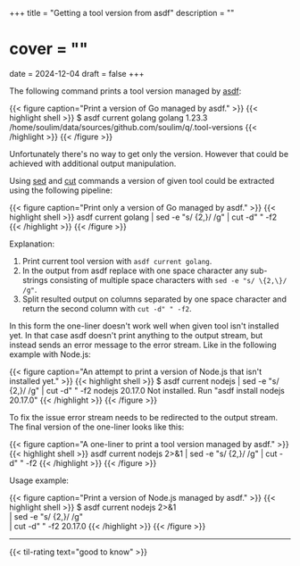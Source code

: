 +++
title = "Getting a tool version from asdf"
description = ""
# cover = ""
date = 2024-12-04
draft = false
+++

The following command prints a tool version managed by [asdf][1]:

{{< figure caption="Print a version of Go managed by asdf." >}}
  {{< highlight shell >}}
  $ asdf current golang
  golang          1.23.3          /home/soulim/data/sources/github.com/soulim/q/.tool-versions
  {{< /highlight >}}
{{< /figure >}}

Unfortunately there's no way to get only the version. However that could be achieved with additional output manipulation.

<!--more-->

Using [sed][2] and [cut][3] commands a version of given tool could be extracted using the following pipeline:

{{< figure caption="Print only a version of Go managed by asdf." >}}
  {{< highlight shell >}}
  asdf current golang | sed -e "s/ \{2,\}/ /g" | cut -d" " -f2
  {{< /highlight >}}
{{< /figure >}}

Explanation:

1. Print current tool version with `asdf current golang`.
2. In the output from asdf replace with one space character any sub-strings consisting of multiple space characters with `sed -e "s/ \{2,\}/ /g"`.
3. Split resulted output on columns separated by one space character and return the second column with `cut -d" " -f2`.

In this form the one-liner doesn't work well when given tool isn't installed yet.
In that case asdf doesn't print anything to the output stream, but instead sends an error message to the error stream.
Like in the following example with Node.js:

{{< figure caption="An attempt to print a version of Node.js that isn't installed yet." >}}
  {{< highlight shell >}}
  $ asdf current nodejs | sed -e "s/ \{2,\}/ /g" | cut -d" " -f2
  nodejs          20.17.0         Not installed. Run "asdf install nodejs 20.17.0"
  {{< /highlight >}}
{{< /figure >}}

To fix the issue error stream needs to be redirected to the output stream.
The final version of the one-liner looks like this:

{{< figure caption="A one-liner to print a tool version managed by asdf." >}}
  {{< highlight shell >}}
  asdf current nodejs 2>&1 | sed -e "s/ \{2,\}/ /g" | cut -d" " -f2
  {{< /highlight >}}
{{< /figure >}}

Usage example:

{{< figure caption="Print a version of Node.js managed by asdf." >}}
  {{< highlight shell >}}
  $ asdf current nodejs 2>&1 \
    | sed -e "s/ \{2,\}/ /g" \
    | cut -d" " -f2
  20.17.0
  {{< /highlight >}}
{{< /figure >}}

---

{{< til-rating text="good to know" >}}


[1]: https://asdf-vm.com/
[2]: https://www.gnu.org/software/sed/
[3]: https://www.gnu.org/software/coreutils/manual/html_node/The-cut-command.html
